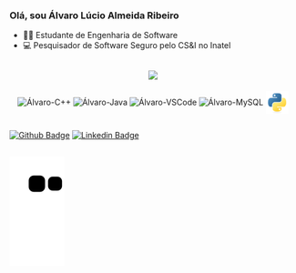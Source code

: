 ### Olá, sou Álvaro Lúcio Almeida Ribeiro

- 👨‍🎓 Estudante de Engenharia de Software
- 💻 Pesquisador de Software Seguro pelo CS&I no Inatel

## 

<div align="center">
  <img height = "center" src="https://github-readme-stats.vercel.app/api?username=alvarolucioribeiro&show_icons=true&theme=bluesky&include_all_commits=true&count_private=true"/>
</div>
<div style="display: inline_block"><br>
  
 <div align="center">
 <img align = "center" alt="Álvaro-C++" height="40" width="40" src="https://github.com/isocpp/logos/blob/master/cpp_logo.svg">
 <img align = "center" alt="Álvaro-Java" height="40" width="40" src="https://cdn.jsdelivr.net/gh/devicons/devicon/icons/java/java-original-wordmark.svg"> 
 <img align = "center" alt="Álvaro-VSCode" height="40" width="40" src="https://cdn.jsdelivr.net/gh/devicons/devicon/icons/vscode/vscode-original.svg">
 <img align = "center" alt="Álvaro-MySQL" height="40" width="40" src="https://cdn.jsdelivr.net/gh/devicons/devicon/icons/mysql/mysql-original-wordmark.svg">
 <img align = "center" alt="Álvaro-Python" height="40" width="40" src="https://raw.githubusercontent.com/devicons/devicon/master/icons/python/python-original.svg">
  </div> 
  
 ## 
  
 [![Github Badge](https://img.shields.io/badge/-Github-000?style=flat-square&logo=Github&logoColor=white&link=https://github.com/AlvaroLucioRibeiro)](https://github.com/AlvaroLucioRibeiro)
[![Linkedin Badge](https://img.shields.io/badge/-LinkedIn-blue?style=flat-square&logo=Linkedin&logoColor=white&link=https://www.linkedin.com/in/alvaro-lucio-almeida-ribeiro/)](https://www.linkedin.com/in/alvaro-lucio-almeida-ribeiro/)
 
  
  ##
  
   ![Snake animation](https://github.com/AlvaroLucioRibeiro/AlvaroLucioRibeiro/blob/output/github-contribution-grid-snake.svg)

  </div>
